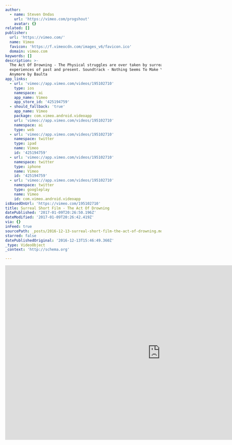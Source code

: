 ```yaml
---
author:
  - name: Steven Ondas
    url: 'https://vimeo.com/progshout'
    avatar: {}
related: []
publisher:
  url: 'https://vimeo.com/'
  name: Vimeo
  favicon: 'https://f.vimeocdn.com/images_v6/favicon.ico'
  domain: vimeo.com
keywords: []
description: >-
  The Act Of Drowning - The Physical struggles are over taken by surreal visual
  experiences of past and present. Soundtrack - Nothing Seems To Make You Smile
  Anymore by Baulta
app_links:
  - url: 'vimeo://app.vimeo.com/videos/195102710'
    type: ios
    namespace: ai
    app_name: Vimeo
    app_store_id: '425194759'
  - should_fallback: 'true'
    app_name: Vimeo
    package: com.vimeo.android.videoapp
    url: 'vimeo://app.vimeo.com/videos/195102710'
    namespace: ai
    type: web
  - url: 'vimeo://app.vimeo.com/videos/195102710'
    namespace: twitter
    type: ipad
    name: Vimeo
    id: '425194759'
  - url: 'vimeo://app.vimeo.com/videos/195102710'
    namespace: twitter
    type: iphone
    name: Vimeo
    id: '425194759'
  - url: 'vimeo://app.vimeo.com/videos/195102710'
    namespace: twitter
    type: googleplay
    name: Vimeo
    id: com.vimeo.android.videoapp
isBasedOnUrl: 'https://vimeo.com/195102710'
title: Surreal Short Film - The Act Of Drowning
datePublished: '2017-01-09T20:26:50.196Z'
dateModified: '2017-01-09T20:26:42.419Z'
via: {}
inFeed: true
sourcePath: _posts/2016-12-13-surreal-short-film-the-act-of-drowning.md
starred: false
datePublishedOriginal: '2016-12-13T15:46:49.360Z'
_type: VideoObject
_context: 'http://schema.org'

---
```

<iframe src="https://cdn.embedly.com/widgets/media.html?src=https%3A%2F%2Fplayer.vimeo.com%2Fvideo%2F195102710&amp;url=https%3A%2F%2Fvimeo.com%2F195102710&amp;image=https%3A%2F%2Fi.vimeocdn.com%2Fvideo%2F607293537_1280.jpg&amp;key=b7d04c9b404c499eba89ee7072e1c4f7&amp;type=text%2Fhtml&amp;schema=vimeo" width="1000" height="563" scrolling="no" frameborder="0" allowfullscreen="" style=""></iframe>